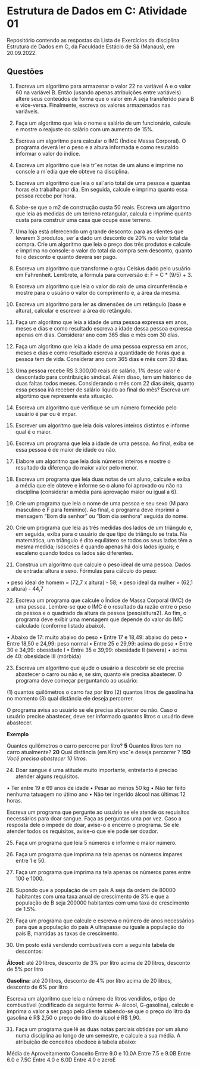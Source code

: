 # Estrutura de Dados em C: Atividade 01
Repositório contendo as respostas da Lista de Exercícios da disciplina Estrutura de Dados em C, da Faculdade Estácio de Sá (Manaus), em 20.09.2022.

## Questões

1. Escreva um algoritmo para armazenar o valor 22 na variável A e o valor 60 na variável B.
Então (usando apenas atribuições entre variáveis) altere seus conteúdos de forma que o
valor em A seja transferido para B e vice-versa. Finalmente, escreva os valores
armazenados nas variáveis.

2. Faça um algoritmo que leia o nome e salário de um funcionário, calcule e mostre o
reajuste do salário com um aumento de 15%.

3. Escreva um algoritmo para calcular o IMC (Índice Massa Corporal). O programa deverá
ler o peso e a altura informada e como resutaldo informar o valor do índice.

4. Escreva um algoritmo que leia trˆes notas de um aluno e imprime no console a m´edia que ele
obteve na disciplina.

5. Escreva um algoritmo que leia o sal´ario total de uma pessoa e quantas horas ela trabalha
por dia. Em seguida, calcule e imprima quanto essa pessoa recebe por hora.

6. Sabe-se que o m2 de construção custa 50 reais. Escreva um algoritmo que leia as medidas
de um terreno retangular, calcula e imprime quanto custa para construir uma casa que
ocupe esse terreno.

7. Uma loja está oferecendo um grande desconto: para as clientes que levarem 3
produtos, ser´a dado um desconto de 20% no valor total da compra. Crie um algoritmo
que leia o preço dos três produtos e calcule e imprima no console: o valor do total da
compra sem desconto, quanto foi o desconto e quanto devera ser pago.

8. Escreva um algoritmo que transforme o grau Celsius dado pelo usuário em
Fahrenheit. Lembrete, a fórmula para conversão é: F = C * (9/5) + 3.

9. Escreva um algoritmo que leia o valor do raio de uma circunferência e mostre para o
usuário o valor do comprimento e, a área da mesma.

10. Escreva um algoritmo para ler as dimensôes de um retângulo (base e altura), calcular e
escrever a área do retângulo.

11. Faça um algoritmo que leia a idade de uma pessoa expressa em anos, meses e dias e
como resultado escreva a idade dessa pessoa expressa apenas em dias. Considerar
ano com 365 dias e mês com 30 dias.

12. Faça um algoritmo que leia a idade de uma pessoa expressa em anos, meses e dias e
como resultado escreva a quantidade de horas que a pessoa tem de vida. Considerar
ano com 365 dias e mês com 30 dias.

13. Uma pessoa recebe RS 3.300,00 reais de salário, 1% desse valor é descontado
para contribuição sindical. Além disso, tem um histórico de duas faltas todos meses.
Considerando o mês com 22 dias úteis, quanto essa pessoa irá receber de salário
líquido ao final do mês? Escreva um algortimo que represente esta situação.

14. Escreva um algoritmo que verifique se um número fornecido pelo usuário é par ou é
ımpar.

15. Escrever um algoritmo que leia dois valores inteiros distintos e informe qual é o maior.

16. Escreva um programa que leia a idade de uma pessoa. Ao final, exiba se essa pessoa é
de maior de idade ou não.

17. Elabore um algoritmo que leia dois números inteiros e mostre o resultado da
diferença do maior valor pelo menor.

18. Escreva um programa que leia duas notas de um aluno, calcule e exiba a média que ele
obteve e informe se o aluno foi aprovado ou não na disciplina (considerar a média para
aprovação maior ou igual a 6).

19. Crie um programa que leia o nome de uma pessoa e seu sexo (M para masculino e F
para feminino). Ao final, o programa deve imprimir a mensagem “Bom dia senhor” ou
“Bom dia senhora” seguida do nome.

20. Crie um programa que leia as três medidas dos lados de um triângulo e, em
seguida, exiba para o usuário de que tipo de triângulo se trata. Na matemática, um
triângulo é dito equilátero se todos os seus lados têm a mesma medida; isósceles
é quando apenas há dois lados iguais; e escaleno quando todos os lados são
diferentes.

21. Construa um algoritmo que calcule o peso ideal de uma pessoa. Dados de entrada:
altura e sexo. Fórmulas para cálculo do peso:

• peso ideal de homem = (72,7 x altura) - 58;
• peso ideal da mulher = (62,1 x altura) - 44,7

22. Escreva um programa que calcule o Índice de Massa Corporal (IMC) de uma pessoa.
Lembre-se que o IMC é o resultado da razão entre o peso da pessoa e o quadrado da
altura da pessoa (peso/altura2). Ao fim, o programa deve exibir uma mensagem que
depende do valor do IMC calculado (conforme listado abaixo).

• Abaixo de 17: muito abaixo do peso
• Entre 17 e 18,49: abaixo do peso
• Entre 18,50 e 24,99: peso normal
• Entre 25 e 29,99: acima do peso
• Entre 30 e 34,99: obesidade I
• Entre 35 e 39,99: obesidade II (severa)
• acima de 40: obesidade III (mórbida)

23. Escreva um algoritmo que ajude o usuário a descobrir se ele precisa abastecer o carro
ou não e, se sim, quanto ele precisa abastecer. O programa deve começar
perguntando ao usuário:

(1) quantos quilômetros o carro faz por litro
(2) quantos litros de gasolina há no momento
(3) qual distância ele deseja percorrer.

O programa avisa ao usuário se ele precisa abastecer ou não. Caso o usuário precise
abastecer, deve ser informado quantos litros o usuário deve abastecer.

**Exemplo**

Quantos quilômetros o carro percorre por litro? **5**
Quantos litros tem no carro atualmente? **20**
Qual distância (em Km) vocˆe deseja percorrer ? **150**
*Você precisa abastecer 10 litros.*

24. Doar sangue é uma atitude muito importante, entretanto é preciso atender alguns
requisitos.

• Ter entre 19 e 69 anos de idade
• Pesar ao menos 50 kg
• Não ter feito nenhuma tatuagem no útimo ano
• Não ter ingerido álcool nas últimas 12 horas.

Escreva um programa que pergunte ao usuário se ele atende os requisitos necessários
para doar sangue. Faça as perguntas uma por vez. Caso a resposta dele o impede de doar,
avise-o e encerre o programa. Se ele atender todos os requisitos, avise-o que ele pode ser
doador.

25. Faça um programa que leia 5 números e informe o maior número.

26. Faça um programa que imprima na tela apenas os números ímpares entre 1 e 50.

27. Faça um programa que imprima na tela apenas os números pares entre 100 e 1000.

28. Supondo que a população de um país A seja da ordem de 80000 habitantes com uma
taxa anual de crescimento de 3% e que a população de B seja 200000 habitantes com
uma taxa de crescimento de 1.5%.

29. Faça um programa que calcule e escreva o número de anos necessários para que a
população do país A ultrapasse ou iguale a população do país B, mantidas as taxas de
crescimento.

30. Um posto está vendendo combustíveis com a seguinte tabela de descontos:

**Álcool:**
até 20 litros, desconto de 3% por litro
acima de 20 litros, desconto de 5% por litro

**Gasolina:**
até 20 litros, desconto de 4% por litro
acima de 20 litros, desconto de 6% por litro

Escreva um algoritmo que leia o número de litros vendidos, o tipo de combustível
(codificado da seguinte forma: A- álcool, G-gasolina), calcule e imprima o valor a ser
pago pelo cliente sabendo-se que o preço do litro da gasolina é R$ 2,50 o preço do litro
do álcool é R$ 1,90.

31. Faça um programa que lê as duas notas parciais obtidas por um aluno numa disciplina
ao longo de um semestre, e calcule a sua média. A atribuição de conceitos obedece à
tabela abaixo:

Média de Aproveitamento Conceito
Entre 9.0 e 10.0A
Entre 7.5 e 9.0B
Entre 6.0 e 7.5C
Entre 4.0 e 6.0D
Entre 4.0 e zeroE
